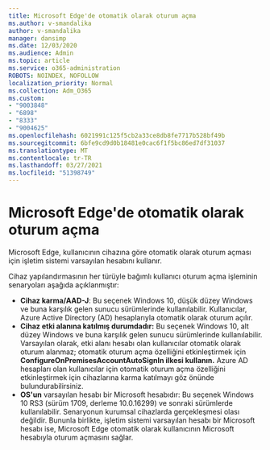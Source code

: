 ```yaml
---
title: Microsoft Edge'de otomatik olarak oturum açma
ms.author: v-smandalika
author: v-smandalika
manager: dansimp
ms.date: 12/03/2020
ms.audience: Admin
ms.topic: article
ms.service: o365-administration
ROBOTS: NOINDEX, NOFOLLOW
localization_priority: Normal
ms.collection: Adm_O365
ms.custom:
- "9003848"
- "6898"
- "8333"
- "9004625"
ms.openlocfilehash: 6021991c125f5cb2a33ce8db8fe7717b528bf49b
ms.sourcegitcommit: 6bfe9cd9d0b18481e0cac6f1f5bc86ed7df31037
ms.translationtype: MT
ms.contentlocale: tr-TR
ms.lasthandoff: 03/27/2021
ms.locfileid: "51398749"
---
```

# <a name="sign-in-to-microsoft-edge-automatically"></a>Microsoft Edge'de otomatik olarak oturum açma

Microsoft Edge, kullanıcının cihazına göre otomatik olarak oturum açması için işletim sistemi varsayılan hesabını kullanır. 

Cihaz yapılandırmasının her türüyle bağımlı kullanıcı oturum açma işleminin senaryoları aşağıda açıklanmıştır:

- **Cihaz karma/AAD-J**: Bu seçenek Windows 10, düşük düzey Windows ve buna karşılık gelen sunucu sürümlerinde kullanılabilir. Kullanıcılar, Azure Active Directory (AD) hesaplarıyla otomatik olarak oturum açılır.
- **Cihaz etki alanına katılmış durumdadır:** Bu seçenek Windows 10, alt düzey Windows ve buna karşılık gelen sunucu sürümlerinde kullanılabilir. Varsayılan olarak, etki alanı hesabı olan kullanıcılar otomatik olarak oturum alanmaz; otomatik oturum açma özelliğini etkinleştirmek için **ConfigureOnPremisesAccountAutoSignIn ilkesi kullanın.** Azure AD hesapları olan kullanıcılar için otomatik oturum açma özelliğini etkinleştirmek için cihazlarına karma katılmayı göz önünde bulundurabilirsiniz.
- **OS'un** varsayılan hesabı bir Microsoft hesabıdır: Bu seçenek Windows 10 RS3 (sürüm 1709, derleme 10.0.16299) ve sonraki sürümlerde kullanılabilir. Senaryonun kurumsal cihazlarda gerçekleşmesi olası değildir. Bununla birlikte, işletim sistemi varsayılan hesabı bir Microsoft hesabı ise, Microsoft Edge otomatik olarak kullanıcının Microsoft hesabıyla oturum açmasını sağlar.
 
 
